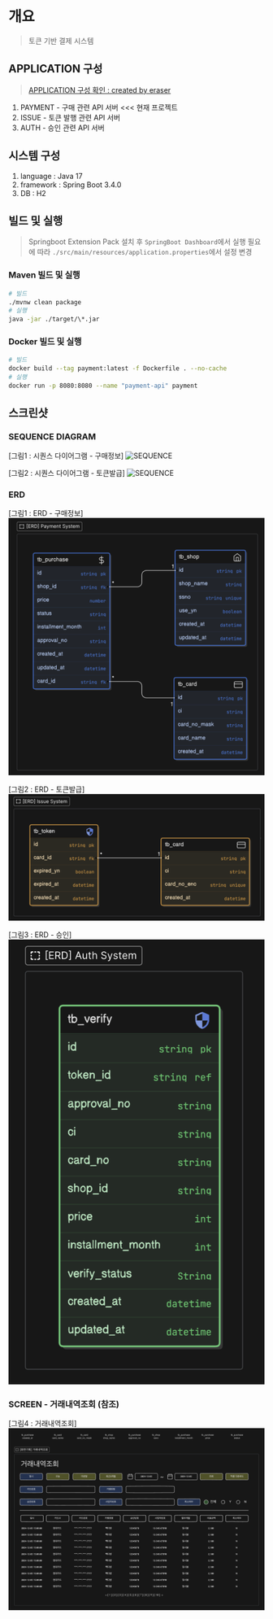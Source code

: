 # 개요

> 토큰 기반 결제 시스템

## APPLICATION 구성

> [APPLICATION 구성 확인 : created by eraser](https://app.eraser.io/workspace/0eZxiEwDAOIbPIWdFCMl?origin=share)

1. PAYMENT - 구매 관련 API 서버 <<< 현재 프로젝트
2. ISSUE - 토큰 발행 관련 API 서버
3. AUTH - 승인 관련 API 서버

## 시스템 구성

1. language : Java 17
2. framework : Spring Boot 3.4.0
3. DB : H2

## 빌드 및 실행

> Springboot Extension Pack 설치 후 `SpringBoot Dashboard`에서 실행
> 필요에 따라 `./src/main/resources/application.properties`에서 설정 변경

### Maven 빌드 및 실행

```bash
# 빌드
./mvnw clean package
# 실행
java -jar ./target/\*.jar
```

### Docker 빌드 및 실행

```bash
# 빌드
docker build --tag payment:latest -f Dockerfile . --no-cache
# 실행
docker run -p 8080:8080 --name "payment-api" payment
```

## 스크린샷

### SEQUENCE DIAGRAM

[그림1 : 시퀀스 다이어그램 - 구매정보]
![SEQUENCE](./docs/images/sq-payment.png)

[그림2 : 시퀀스 다이어그램 - 토큰발급]
![SEQUENCE](./docs/images/sq-issue.png)

### ERD

[그림1 : ERD - 구매정보]
![ERD](./docs/images/erd-payment.png)

[그림2 : ERD - 토큰발급]
![ERD](./docs/images/erd-issue.png)

[그림3 : ERD - 승인]
![ERD](./docs/images/erd-auth.png)

### SCREEN - 거래내역조회 (참조)

[그림4 : 거래내역조회]
![SCREEN](./docs/images/scr-transactions.png)
